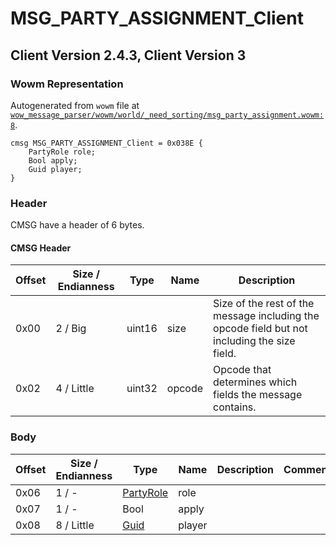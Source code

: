 # MSG_PARTY_ASSIGNMENT_Client

## Client Version 2.4.3, Client Version 3

### Wowm Representation

Autogenerated from `wowm` file at [`wow_message_parser/wowm/world/_need_sorting/msg_party_assignment.wowm:8`](https://github.com/gtker/wow_messages/tree/main/wow_message_parser/wowm/world/_need_sorting/msg_party_assignment.wowm#L8).
```rust,ignore
cmsg MSG_PARTY_ASSIGNMENT_Client = 0x038E {
    PartyRole role;
    Bool apply;
    Guid player;
}
```
### Header

CMSG have a header of 6 bytes.

#### CMSG Header

| Offset | Size / Endianness | Type   | Name   | Description |
| ------ | ----------------- | ------ | ------ | ----------- |
| 0x00   | 2 / Big           | uint16 | size   | Size of the rest of the message including the opcode field but not including the size field.|
| 0x02   | 4 / Little        | uint32 | opcode | Opcode that determines which fields the message contains.|

### Body

| Offset | Size / Endianness | Type | Name | Description | Comment |
| ------ | ----------------- | ---- | ---- | ----------- | ------- |
| 0x06 | 1 / - | [PartyRole](partyrole.md) | role |  |  |
| 0x07 | 1 / - | Bool | apply |  |  |
| 0x08 | 8 / Little | [Guid](../spec/packed-guid.md) | player |  |  |


